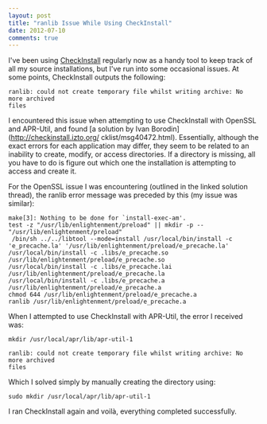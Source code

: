 ```yaml
---
layout: post
title: "ranlib Issue While Using CheckInstall"
date: 2012-07-10
comments: true
---
```

I've been using [CheckInstall](http://asic-linux.com.mx/~izto/checkinstall/)
regularly now as a handy tool to keep track of all my source installations, but
I've run into some occasional issues. At some points, CheckInstall outputs the
following:

```
ranlib: could not create temporary file whilst writing archive: No more archived
files
```

I encountered this issue when attempting to use CheckInstall with OpenSSL and
APR-Util, and found [a solution by Ivan Borodin](http://checkinstall.izto.org/
cklist/msg40472.html). Essentially, although the exact errors for each
application may differ, they seem to be related to an inability to create,
modify, or access directories. If a directory is missing, all you have to do is
figure out which one the installation is attempting to access and create it.

For the OpenSSL issue I was encountering (outlined in the linked solution
thread), the ranlib error message was preceded by this (my issue was similar):

```
make[3]: Nothing to be done for `install-exec-am'.
test -z "/usr/lib/enlightenment/preload" || mkdir -p --
"/usr/lib/enlightenment/preload"
 /bin/sh ../../libtool --mode=install /usr/local/bin/install -c
'e_precache.la' '/usr/lib/enlightenment/preload/e_precache.la'
/usr/local/bin/install -c .libs/e_precache.so
/usr/lib/enlightenment/preload/e_precache.so
/usr/local/bin/install -c .libs/e_precache.lai
/usr/lib/enlightenment/preload/e_precache.la
/usr/local/bin/install -c .libs/e_precache.a
/usr/lib/enlightenment/preload/e_precache.a
chmod 644 /usr/lib/enlightenment/preload/e_precache.a
ranlib /usr/lib/enlightenment/preload/e_precache.a
```

When I attempted to use CheckInstall with APR-Util, the error I received was:

```
mkdir /usr/local/apr/lib/apr-util-1

ranlib: could not create temporary file whilst writing archive: No more archived
files
```

Which I solved simply by manually creating the directory using:

```
sudo mkdir /usr/local/apr/lib/apr-util-1
```

I ran CheckInstall again and voilà, everything completed successfully.
